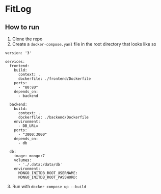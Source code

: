 # FitLog
## How to run
1. Clone the repo
2. Create a `docker-compose.yaml` file in the root directory that looks like so
```
version: '3'

services:
  frontend:
    build: 
      context: .
      dockerfile: ./frontend/Dockerfile
    ports:
      - "80:80"
    depends_on:
      - backend

  backend:
    build:
      context: .
      dockerfile: ./backend/Dockerfile
    environment:
      - DB_URL=
    ports:
      - "3000:3000"
    depends_on:
      - db

  db:
    image: mongo:7
    volumes:
      - './.data:/data/db'
    environment:
      MONGO_INITDB_ROOT_USERNAME:
      MONGO_INITDB_ROOT_PASSWORD:
```
3. Run with `docker compose up --build`

